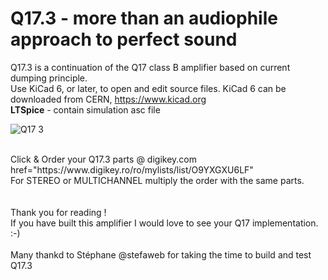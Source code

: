 # Q17.3 - more than an audiophile approach to perfect sound


Q17.3 is a continuation of the Q17 class B amplifier based on current dumping principle.<br>
Use KiCad 6, or later, to open and edit source files.  KiCad 6 can be downloaded from CERN, https://www.kicad.org<br>
<b>LTSpice</b> - contain simulation asc file<br>


![Q17 3](https://github.com/tiberiuvicol/Q17.3/assets/22703498/020fdd07-6deb-47a3-b3fa-ea2f73685c5b)


<br>
Click & Order your Q17.3 parts @ digikey.com href="https://www.digikey.ro/ro/mylists/list/O9YXGXU6LF" <br>
For STEREO or MULTICHANNEL multiply the order with the same parts. <br>
<br>
<br>
Thank you for reading ! <br>
If you have built this amplifier I would love to see your Q17 implementation. :-) <br>
<br>
Many thankd to Stéphane @stefaweb for taking the time to build and test Q17.3
